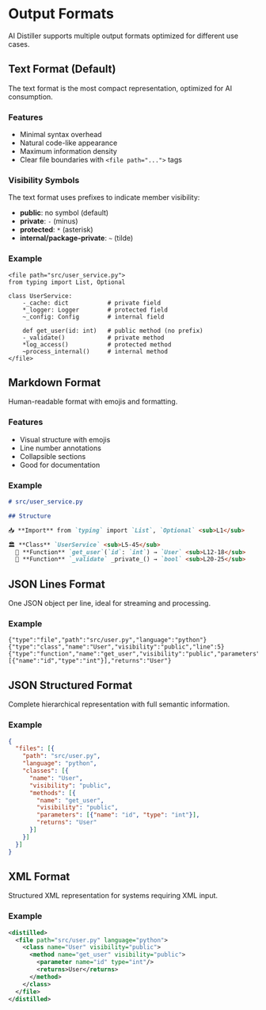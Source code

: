 # Output Formats

AI Distiller supports multiple output formats optimized for different use cases.

## Text Format (Default)

The text format is the most compact representation, optimized for AI consumption.

### Features
- Minimal syntax overhead
- Natural code-like appearance
- Maximum information density
- Clear file boundaries with `<file path="...">` tags

### Visibility Symbols

The text format uses prefixes to indicate member visibility:

- **public**: no symbol (default)
- **private**: `-` (minus)
- **protected**: `*` (asterisk)
- **internal/package-private**: `~` (tilde)

### Example

```
<file path="src/user_service.py">
from typing import List, Optional

class UserService:
    -_cache: dict           # private field
    *_logger: Logger        # protected field
    ~_config: Config        # internal field

    def get_user(id: int)   # public method (no prefix)
    -_validate()            # private method
    *log_access()           # protected method
    ~process_internal()     # internal method
</file>
```

## Markdown Format

Human-readable format with emojis and formatting.

### Features
- Visual structure with emojis
- Line number annotations
- Collapsible sections
- Good for documentation

### Example

```markdown
# src/user_service.py

## Structure

📥 **Import** from `typing` import `List`, `Optional` <sub>L1</sub>

🏛️ **Class** `UserService` <sub>L5-45</sub>
  🔧 **Function** `get_user`(`id`: `int`) → `User` <sub>L12-18</sub>
  🔧 **Function** `_validate` _private_() → `bool` <sub>L20-25</sub>
```

## JSON Lines Format

One JSON object per line, ideal for streaming and processing.

### Example

```jsonl
{"type":"file","path":"src/user.py","language":"python"}
{"type":"class","name":"User","visibility":"public","line":5}
{"type":"function","name":"get_user","visibility":"public","parameters":[{"name":"id","type":"int"}],"returns":"User"}
```

## JSON Structured Format

Complete hierarchical representation with full semantic information.

### Example

```json
{
  "files": [{
    "path": "src/user.py",
    "language": "python",
    "classes": [{
      "name": "User",
      "visibility": "public",
      "methods": [{
        "name": "get_user",
        "visibility": "public",
        "parameters": [{"name": "id", "type": "int"}],
        "returns": "User"
      }]
    }]
  }]
}
```

## XML Format

Structured XML representation for systems requiring XML input.

### Example

```xml
<distilled>
  <file path="src/user.py" language="python">
    <class name="User" visibility="public">
      <method name="get_user" visibility="public">
        <parameter name="id" type="int"/>
        <returns>User</returns>
      </method>
    </class>
  </file>
</distilled>
```